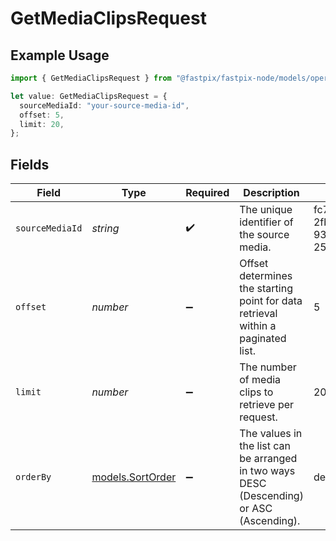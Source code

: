 # GetMediaClipsRequest

## Example Usage

```typescript
import { GetMediaClipsRequest } from "@fastpix/fastpix-node/models/operations";

let value: GetMediaClipsRequest = {
  sourceMediaId: "your-source-media-id",
  offset: 5,
  limit: 20,
};
```

## Fields

| Field                                                                                    | Type                                                                                     | Required                                                                                 | Description                                                                              | Example                                                                                  |
| ---------------------------------------------------------------------------------------- | ---------------------------------------------------------------------------------------- | ---------------------------------------------------------------------------------------- | ---------------------------------------------------------------------------------------- | ---------------------------------------------------------------------------------------- |
| `sourceMediaId`                                                                          | *string*                                                                                 | :heavy_check_mark:                                                                       | The unique identifier of the source media.                                               | fc733e3f-2fba-4c3d-9388-2511dc50d15f                                                     |
| `offset`                                                                                 | *number*                                                                                 | :heavy_minus_sign:                                                                       | Offset determines the starting point for data retrieval within a paginated list.         | 5                                                                                        |
| `limit`                                                                                  | *number*                                                                                 | :heavy_minus_sign:                                                                       | The number of media clips to retrieve per request.                                       | 20                                                                                       |
| `orderBy`                                                                                | [models.SortOrder](../../models/sortorder.md)                                            | :heavy_minus_sign:                                                                       | The values in the list can be arranged in two ways DESC (Descending) or ASC (Ascending). | desc                                                                                     |